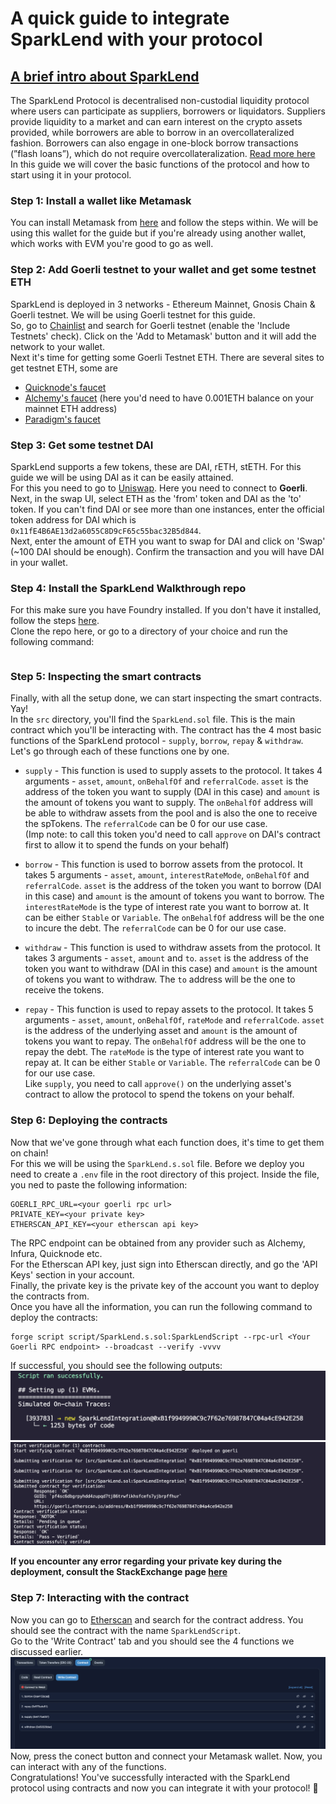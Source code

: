 # A quick guide to integrate SparkLend with your protocol

## <u>A brief intro about SparkLend </u>

The SparkLend Protocol is decentralised non-custodial liquidity protocol where users can participate as suppliers, borrowers or liquidators. Suppliers provide liquidity to a market and can earn interest on the crypto assets provided, while borrowers are able to borrow in an overcollateralized fashion. Borrowers can also engage in one-block borrow transactions (”flash loans”), which do not require overcollateralization. [Read more here](https://docs.sparkprotocol.io/developers/sparklend/readme) </br>
In this guide we will cover the basic functions of the protocol and how to start using it in your protocol.

### Step 1: Install a wallet like Metamask

You can install Metamask from [here](https://metamask.io/download/) and follow the steps within. We will be using this wallet for the guide but if you're already using another wallet, which works with EVM you're good to go as well. </br>

### Step 2: Add Goerli testnet to your wallet and get some testnet ETH

SparkLend is deployed in 3 networks - Ethereum Mainnet, Gnosis Chain & Goerli testnet. We will be using Goerli testnet for this guide. </br>
So, go to [Chainlist](https://chainlist.org/) and search for Goerli testnet (enable the 'Include Testnets' check). Click on the 'Add to Metamask' button and it will add the network to your wallet. </br>
Next it's time for getting some Goerli Testnet ETH. There are several sites to get testnet ETH, some are

- [Quicknode's faucet](https://faucet.quicknode.com/ethereum/goerli)
- [Alchemy's faucet](https://goerlifaucet.com/) (here you'd need to have 0.001ETH balance on your mainnet ETH address)
- [Paradigm's faucet](https://faucet.paradigm.xyz/)

### Step 3: Get some testnet DAI

SparkLend supports a few tokens, these are DAI, rETH, stETH. For this guide we will be using DAI as it can be easily attained. </br>
For this you need to go to [Uniswap](https://app.uniswap.org/swap?chain=goerli). Here you need to connect to **Goerli**. Next, in the swap UI, select ETH as the 'from' token and DAI as the 'to' token. If you can't find DAI or see more than one instances, enter the official token address for DAI which is `0x11fE4B6AE13d2a6055C8D9cF65c55bac32B5d844`. </br>
Next, enter the amount of ETH you want to swap for DAI and click on 'Swap' (~100 DAI should be enough). Confirm the transaction and you will have DAI in your wallet. </br>

### Step 4: Install the SparkLend Walkthrough repo

For this make sure you have Foundry installed. If you don't have it installed, follow the steps [here](https://book.getfoundry.sh/getting-started/installation). </br>
Clone the repo here, or go to a directory of your choice and run the following command:

```

```

### Step 5: Inspecting the smart contracts

Finally, with all the setup done, we can start inspecting the smart contracts. Yay! </br>
In the `src` directory, you'll find the `SparkLend.sol` file. This is the main contract which you'll be interacting with. The contract has the 4 most basic functions of the SparkLend protocol - `supply`, `borrow`, `repay` & `withdraw`. </br>
Let's go through each of these functions one by one. </br>

- `supply` - This function is used to supply assets to the protocol. It takes 4 arguments - `asset`, `amount`, `onBehalfOf` and `referralCode`. `asset` is the address of the token you want to supply (DAI in this case) and `amount` is the amount of tokens you want to supply. The `onBehalfOf` address will be able to withdraw assets from the pool and is also the one to receive the spTokens. The `referralCode` can be 0 for our use case.</br> (Imp note: to call this token you'd need to call `approve` on DAI's contract first to allow it to spend the funds on your behalf) </br>

- `borrow` - This function is used to borrow assets from the protocol. It takes 5 arguments - `asset`, `amount`, `interestRateMode`, `onBehalfOf` and `referralCode`. `asset` is the address of the token you want to borrow (DAI in this case) and `amount` is the amount of tokens you want to borrow. The `interestRateMode` is the type of interest rate you want to borrow at. It can be either `Stable` or `Variable`. The `onBehalfOf` address will be the one to incure the debt. The `referralCode` can be 0 for our use case. </br>

- `withdraw` - This function is used to withdraw assets from the protocol. It takes 3 arguments - `asset`, `amount` and `to`. `asset` is the address of the token you want to withdraw (DAI in this case) and `amount` is the amount of tokens you want to withdraw. The `to` address will be the one to receive the tokens. </br>

- `repay` - This function is used to repay assets to the protocol. It takes 5 arguments - `asset`, `amount`, `onBehalfOf`, `rateMode` and `referralCode`. `asset` is the address of the underlying asset and `amount` is the amount of tokens you want to repay. The `onBehalfOf` address will be the one to repay the debt. The `rateMode` is the type of interest rate you want to repay at. It can be either `Stable` or `Variable`. The `referralCode` can be 0 for our use case. </br>
  Like `supply`, you need to call `approve()` on the underlying asset's contract to allow the protocol to spend the tokens on your behalf. </br>

### Step 6: Deploying the contracts

Now that we've gone through what each function does, it's time to get them on chain! </br>
For this we will be using the `SparkLend.s.sol` file. Before we deploy you need to create a `.env` file in the root directory of this project. Inside the file, you ned to paste the following information: </br>

```
GOERLI_RPC_URL=<your goerli rpc url>
PRIVATE_KEY=<your private key>
ETHERSCAN_API_KEY=<your etherscan api key>
```

The RPC endpoint can be obtained from any provider such as Alchemy, Infura, Quicknode etc. </br>
For the Etherscan API key, just sign into Etherscan directly, and go the 'API Keys' section in your account. </br>
Finally, the private key is the private key of the account you want to deploy the contracts from. </br>
Once you have all the information, you can run the following command to deploy the contracts: </br>

```
forge script script/SparkLend.s.sol:SparkLendScript --rpc-url <Your Goerli RPC endpoint> --broadcast --verify -vvvv
```

If successful, you should see the following outputs: </br>
![Deployed](./deploy.png)
![Verified](./verification.png)

**If you encounter any error regarding your private key during the deployment, consult the StackExchange page [here](https://ethereum.stackexchange.com/questions/155068/failed-to-parse-as-type-uint256-a-character-is-not-in-the-range-0-9)**

### Step 7: Interacting with the contract

Now you can go to [Etherscan](https://goerli.etherscan.io/) and search for the contract address. You should see the contract with the name `SparkLendScript`. </br>
Go to the 'Write Contract' tab and you should see the 4 functions we discussed earlier. </br>
![Write Contract](./write-contract.png) </br>
Now, press the conect button and connect your Metamask wallet. Now, you can interact with any of the functions. </br>
Congratulations! You've successfully interacted with the SparkLend protocol using contracts and now you can integrate it with your protocol! 🎉
